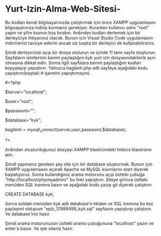 # Yurt-Izin-Alma-Web-Sitesi-

  Bu kodları kendi bilgisayarınızda çalıştırmak için önce XAMPP uygulamasını bilgisayarınıza indirip kurmanız gerekiyor. Kurarken kullanıcı adını "root" yapın ve şifre kısmını boş bırakın. Ardından kodları derlemek için bir derleyiciye ihtiyacınız olacak. Bunun için Visual Studio Code uygulamasını indirmenizi tavsiye ederim ancak siz başka bir derleyici de kullanabilirsiniz. 

  Şimdi derleyicinizi açıp bir dosya oluturun ve içinde 11 tane sayfa oluşturun. Sayfaların isimlerinin benim paylaştığım kyk yurt izin dosyasındakilerle aynı olmasına dikkat edin. Sonra ilgili sayfalara benim paylaştığım kodları kopyalayıp yapıştırın. Yalnızca baglanti.php adlı sayfaya aşağıdaki kodu yapıştırın(baştaki # işaretini yapıştırmayın).

#<?php

$server="localhost";

$user="root";

$password="";

$database="kyk";

$baglanti=mysqli_connect($server,$user,$password,$database);

?>

  Ardından oluşturduğunuz dosyayı XAMPP klasöründeki htdocs klasörüne atın.
 
  Şimdi yapmanız gereken şey site için bir database oluşturmak. Bunun için XAMPP uygulamasını açarak Apache ve MySQL kısımlarını start diyerek başlatıyoruz. Sonra kullandığınız arama motorunu açıp üstteki çubuğa "http://localhost/phpmyadmin/" bu linki yapıştırın. Siteye girince üstteki menüden SQL kısmına basın ve aşağıdaki kodu yazıp git diyerek çalıştırın.
  
CREATE DATABASE kyk;

Sonra soldaki menüden kyk adlı database'e tıklatın ve SQL kısmına bu kez paylaşmıl oldupum "epiz_31989499_kyk.sql" sayfasını yapıştırıp çalıştırın. Ve database'iniz hazır.

Şimdi arama moturunuzun üstteki arama çubuğununa "localhost" yazın ve enter'a basın. Ve işte siteniz hazır. 




  





